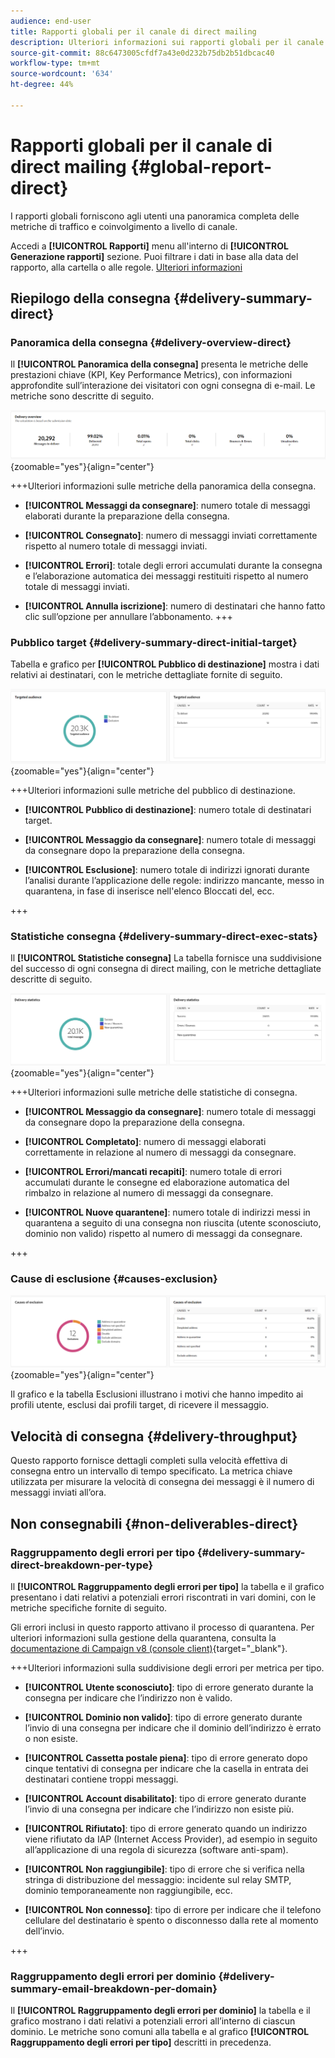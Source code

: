 ```yaml
---
audience: end-user
title: Rapporti globali per il canale di direct mailing
description: Ulteriori informazioni sui rapporti globali per il canale di direct mailing
source-git-commit: 88c6473005cfdf7a43e0d232b75db2b51dbcac40
workflow-type: tm+mt
source-wordcount: '634'
ht-degree: 44%

---
```


# Rapporti globali per il canale di direct mailing {#global-report-direct}

I rapporti globali forniscono agli utenti una panoramica completa delle metriche di traffico e coinvolgimento a livello di canale.

Accedi a **[!UICONTROL Rapporti]** menu all&#39;interno di **[!UICONTROL Generazione rapporti]** sezione. Puoi filtrare i dati in base alla data del rapporto, alla cartella o alle regole. [Ulteriori informazioni](global-reports.md)

## Riepilogo della consegna {#delivery-summary-direct}

### Panoramica della consegna {#delivery-overview-direct}

Il **[!UICONTROL Panoramica della consegna]** presenta le metriche delle prestazioni chiave (KPI, Key Performance Metrics), con informazioni approfondite sull’interazione dei visitatori con ogni consegna di e-mail. Le metriche sono descritte di seguito.

![](assets/global_report_email_delivery_overview.png){zoomable=&quot;yes&quot;}{align="center"}

+++Ulteriori informazioni sulle metriche della panoramica della consegna.

* **[!UICONTROL Messaggi da consegnare]**: numero totale di messaggi elaborati durante la preparazione della consegna.

* **[!UICONTROL Consegnato]**: numero di messaggi inviati correttamente rispetto al numero totale di messaggi inviati.

* **[!UICONTROL Errori]**: totale degli errori accumulati durante la consegna e l’elaborazione automatica dei messaggi restituiti rispetto al numero totale di messaggi inviati.

* **[!UICONTROL Annulla iscrizione]**: numero di destinatari che hanno fatto clic sull’opzione per annullare l’abbonamento.
+++

### Pubblico target {#delivery-summary-direct-initial-target}

Tabella e grafico per **[!UICONTROL Pubblico di destinazione]** mostra i dati relativi ai destinatari, con le metriche dettagliate fornite di seguito.

![](assets/global_report_email_targeted_audience.png){zoomable=&quot;yes&quot;}{align="center"}

+++Ulteriori informazioni sulle metriche del pubblico di destinazione.

* **[!UICONTROL Pubblico di destinazione]**: numero totale di destinatari target.

* **[!UICONTROL Messaggio da consegnare]**: numero totale di messaggi da consegnare dopo la preparazione della consegna.

* **[!UICONTROL Esclusione]**: numero totale di indirizzi ignorati durante l’analisi durante l’applicazione delle regole: indirizzo mancante, messo in quarantena, in fase di inserisce nell&#39;elenco Bloccati del, ecc.

+++

### Statistiche consegna {#delivery-summary-direct-exec-stats}

Il **[!UICONTROL Statistiche consegna]** La tabella fornisce una suddivisione del successo di ogni consegna di direct mailing, con le metriche dettagliate descritte di seguito.

![](assets/global_report_email_delivery_statistics.png){zoomable=&quot;yes&quot;}{align="center"}

+++Ulteriori informazioni sulle metriche delle statistiche di consegna.

* **[!UICONTROL Messaggio da consegnare]**: numero totale di messaggi da consegnare dopo la preparazione della consegna.

* **[!UICONTROL Completato]**: numero di messaggi elaborati correttamente in relazione al numero di messaggi da consegnare.

* **[!UICONTROL Errori/mancati recapiti]**: numero totale di errori accumulati durante le consegne ed elaborazione automatica del rimbalzo in relazione al numero di messaggi da consegnare.

* **[!UICONTROL Nuove quarantene]**: numero totale di indirizzi messi in quarantena a seguito di una consegna non riuscita (utente sconosciuto, dominio non valido) rispetto al numero di messaggi da consegnare.

+++

### Cause di esclusione {#causes-exclusion}

![](assets/global_report_email_exclusions.png){zoomable=&quot;yes&quot;}{align="center"}

Il grafico e la tabella Esclusioni illustrano i motivi che hanno impedito ai profili utente, esclusi dai profili target, di ricevere il messaggio.

## Velocità di consegna {#delivery-throughput}

Questo rapporto fornisce dettagli completi sulla velocità effettiva di consegna entro un intervallo di tempo specificato. La metrica chiave utilizzata per misurare la velocità di consegna dei messaggi è il numero di messaggi inviati all’ora.

## Non consegnabili {#non-deliverables-direct}

### Raggruppamento degli errori per tipo {#delivery-summary-direct-breakdown-per-type}

Il **[!UICONTROL Raggruppamento degli errori per tipo]** la tabella e il grafico presentano i dati relativi a potenziali errori riscontrati in vari domini, con le metriche specifiche fornite di seguito.

Gli errori inclusi in questo rapporto attivano il processo di quarantena. Per ulteriori informazioni sulla gestione della quarantena, consulta la [documentazione di Campaign v8 (console client)](https://experienceleague.adobe.com/docs/campaign/campaign-v8/campaigns/send/failures/delivery-failures.html?lang=it){target="_blank"}.

+++Ulteriori informazioni sulla suddivisione degli errori per metrica per tipo.

* **[!UICONTROL Utente sconosciuto]**: tipo di errore generato durante la consegna per indicare che l’indirizzo non è valido.

* **[!UICONTROL Dominio non valido]**: tipo di errore generato durante l’invio di una consegna per indicare che il dominio dell’indirizzo è errato o non esiste.

* **[!UICONTROL Cassetta postale piena]**: tipo di errore generato dopo cinque tentativi di consegna per indicare che la casella in entrata dei destinatari contiene troppi messaggi.

* **[!UICONTROL Account disabilitato]**: tipo di errore generato durante l’invio di una consegna per indicare che l’indirizzo non esiste più.

* **[!UICONTROL Rifiutato]**: tipo di errore generato quando un indirizzo viene rifiutato da IAP (Internet Access Provider), ad esempio in seguito all’applicazione di una regola di sicurezza (software anti-spam).

* **[!UICONTROL Non raggiungibile]**: tipo di errore che si verifica nella stringa di distribuzione del messaggio: incidente sul relay SMTP, dominio temporaneamente non raggiungibile, ecc.

* **[!UICONTROL Non connesso]**: tipo di errore per indicare che il telefono cellulare del destinatario è spento o disconnesso dalla rete al momento dell’invio.

+++

### Raggruppamento degli errori per dominio {#delivery-summary-email-breakdown-per-domain}

Il **[!UICONTROL Raggruppamento degli errori per dominio]** la tabella e il grafico mostrano i dati relativi a potenziali errori all’interno di ciascun dominio. Le metriche sono comuni alla tabella e al grafico **[!UICONTROL Raggruppamento degli errori per tipo]** descritti in precedenza.

